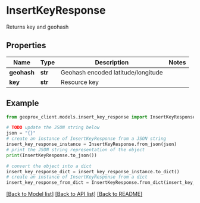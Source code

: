 # InsertKeyResponse

Returns key and geohash

## Properties

Name | Type | Description | Notes
------------ | ------------- | ------------- | -------------
**geohash** | **str** | Geohash encoded latitude/longitude | 
**key** | **str** | Resource key | 

## Example

```python
from geoprox_client.models.insert_key_response import InsertKeyResponse

# TODO update the JSON string below
json = "{}"
# create an instance of InsertKeyResponse from a JSON string
insert_key_response_instance = InsertKeyResponse.from_json(json)
# print the JSON string representation of the object
print(InsertKeyResponse.to_json())

# convert the object into a dict
insert_key_response_dict = insert_key_response_instance.to_dict()
# create an instance of InsertKeyResponse from a dict
insert_key_response_from_dict = InsertKeyResponse.from_dict(insert_key_response_dict)
```
[[Back to Model list]](../README.md#documentation-for-models) [[Back to API list]](../README.md#documentation-for-api-endpoints) [[Back to README]](../README.md)


